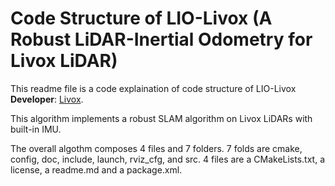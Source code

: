 # Code Structure of LIO-Livox (A Robust LiDAR-Inertial Odometry for Livox LiDAR)
This readme file is a code explaination of code structure of LIO-Livox **Developer**: [Livox](www.livoxtech.com). 

This algorithm implements a robust SLAM algorithm on Livox LiDARs with built-in IMU.

The overall algothm composes  4 files and 7 folders. 7 folds are cmake, config, doc, include, launch, rviz_cfg, and src. 4 files are a CMakeLists.txt, a license, a readme.md and a package.xml.


